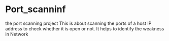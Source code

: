 # Port_scanninf
the port scanning project
This is about scanning the ports of a host IP address to check whether it is open or not. It helps to identify the weakness in Network
